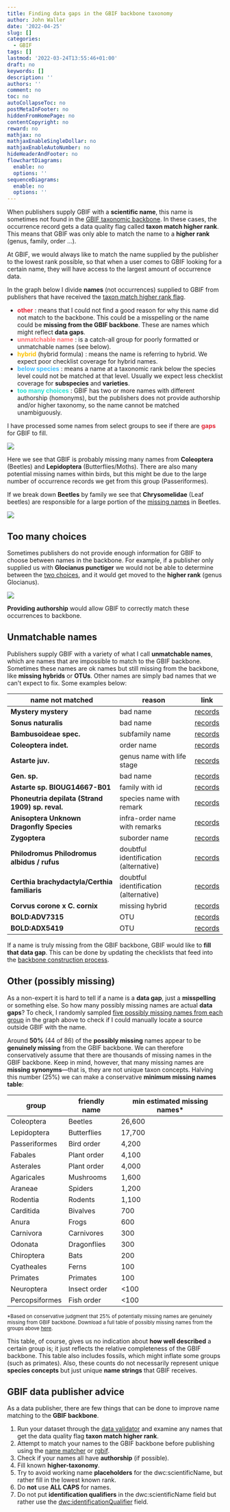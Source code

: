 ```yaml
---
title: Finding data gaps in the GBIF backbone taxonomy
author: John Waller
date: '2022-04-25'
slug: []
categories:
  - GBIF
tags: []
lastmod: '2022-03-24T13:55:46+01:00'
draft: no
keywords: []
description: ''
authors: ''
comment: no
toc: no
autoCollapseToc: no
postMetaInFooter: no
hiddenFromHomePage: no
contentCopyright: no
reward: no
mathjax: no
mathjaxEnableSingleDollar: no
mathjaxEnableAutoNumber: no
hideHeaderAndFooter: no
flowchartDiagrams:
  enable: no
  options: ''
sequenceDiagrams:
  enable: no
  options: ''
---
```


When publishers supply GBIF with a **scientific name**, this name is sometimes not found in the [GBIF taxonomic backbone](https://www.gbif.org/dataset/d7dddbf4-2cf0-4f39-9b2a-bb099caae36c). In these cases, the occurrence record gets a data quality flag called **taxon match higher rank**. This means that GBIF was only able to match the name to a **higher rank** (genus, family, order ...).  

<!--more-->

At GBIF, we would always like to match the name supplied by the publisher to the lowest rank possible, so that when a user comes to GBIF looking for a certain name, they will have access to the largest amount of occurrence data.


<!--
## Common reasons for higher rank matches: 

1) Name is **poorly formatted**.
2) Name is **misspelled**. 
3) Name is an [OTU](https://en.wikipedia.org/wiki/Operational_taxonomic_unit) (which is acceptable but not usually in the GBIF backbone).
4) Name is **missing** from the backbone.
5) Name is **incomplete** (missing authorship).
-->

In the graph below I divide **names** (not occurrences) supplied to GBIF from publishers that have received the [taxon match higher rank flag](https://www.gbif.org/occurrence/search?issue=TAXON_MATCH_HIGHERRANK&advanced=1).

* <span style="color:#e32636"><b>other</b></span> : means that I could not find a good reason for why this name did not match to the backbone. This could be a misspelling or the name could be **missing from the GBIF backbone**. These are names which might reflect **data gaps**. 
* <span style="color:#ff7373"><b>unmatchable name</b></span> : is a catch-all group for poorly formatted or unmatchable names (see below). 
* <span style="color:#FCC200"><b>hybrid</b></span> (hybrid formula) : means the name is referring to hybrid. We expect poor checklist coverage for hybrid names. 
* <span style="color:#40BFFF"><b>below species</b></span> : means a name at a taxonomic rank below the species level could not be matched at that level. Usually we expect less checklist coverage for **subspecies** and **varieties**. 
* <span style="color:#26e3d3"><b>too many choices</b></span> : GBIF has two or more names with different authorship (homonyms), but the publishers does not provide authorship and/or higher taxonomy, so the name cannot be matched unambiguously.  

I have processed some names from select groups to see if there are <span style="color:#e32636"><b>gaps</b></span> for GBIF to fill. 

![](images/reason_buckets_3.svg)

Here we see that GBIF is probably missing many names from **Coleoptera** (Beetles) and **Lepidoptera** (Butterflies/Moths). There are also many potential missing names within birds, but this might be due to the large number of occurrence records we get from this group (Passeriformes). 

If we break down **Beetles** by family we see that **Chrysomelidae** (Leaf beetles) are responsible for a large portion of the [missing names](https://www.gbif.org/occurrence/search?offset=20&issue=TAXON_MATCH_HIGHERRANK&taxon_key=7780) in Beetles. 

![](images/reason_buckets_coleoptera.svg)

## Too many choices 

Sometimes publishers do not provide enough information for GBIF to choose between names in the backbone. For example, if a publisher only supplied us with **Glocianus punctiger** we would not be able to determine between the [two choices](https://www.gbif.org/species/search?q=Glocianus%20punctiger), and it would get moved to the **higher rank** (genus Glocianus).

![](images/too_many_choices.png)

**Providing authorship** would allow GBIF to correctly match these occurrences to backbone. 


## Unmatchable names

Publishers supply GBIF with a variety of what I call **unmatchable names**, which are names that are impossible to match to the GBIF backbone. Sometimes these names are ok names but still missing from the backbone, like **missing hybrids** or **OTUs**. Other names are simply bad names that we can't expect to fix. Some examples below:

| name not matched | reason  | link | 
|-------|-------|----- |
| **Mystery mystery** | bad name | [records](https://www.gbif.org/occurrence/search?advanced=1&verbatim_scientific_name=Mystery%20mystery)
| **Sonus naturalis** | bad name |[records](https://www.gbif.org/occurrence/search?issue=TAXON_MATCH_HIGHERRANK&advanced=1&verbatim_scientific_name=Sonus%20naturalis)
| **Bambusoideae spec.** | subfamily name | [records](https://www.gbif.org/occurrence/search?issue=TAXON_MATCH_HIGHERRANK&advanced=1&verbatim_scientific_name=Bambusoideae%20spec.)
| **Coleoptera indet.** | order name |[records](https://www.gbif.org/occurrence/search?issue=TAXON_MATCH_HIGHERRANK&advanced=1&verbatim_scientific_name=Coleoptera%20indet.)
| **Astarte juv.** | genus name with life stage | [records](https://www.gbif.org/occurrence/search?issue=TAXON_MATCH_HIGHERRANK&advanced=1&verbatim_scientific_name=Astarte%20juv.)
| **Gen. sp.**| bad name | [records](https://www.gbif.org/occurrence/search?issue=TAXON_MATCH_HIGHERRANK&advanced=1&verbatim_scientific_name=Gen.%20sp.)
| **Astarte sp. BIOUG14667-B01** | family with id | [records](https://www.gbif.org/occurrence/search?offset=0&issue=TAXON_MATCH_HIGHERRANK&advanced=1&verbatim_scientific_name=Astarte%20sp.%20BIOUG14667-B01)
| **Phoneutria depilata (Strand 1909) sp. reval.** | species name with remark |[records](https://www.gbif.org/occurrence/search?issue=TAXON_MATCH_HIGHERRANK&advanced=1&verbatim_scientific_name=Phoneutria%20depilata%20(Strand%201909)%20sp.%20reval.)
| **Anisoptera Unknown Dragonfly Species** | infra-order name with remarks |[records](https://www.gbif.org/occurrence/search?issue=TAXON_MATCH_HIGHERRANK&advanced=1&verbatim_scientific_name=Anisoptera%20Unknown%20Dragonfly%20Species)
| **Zygoptera** | suborder name | [records](https://www.gbif.org/occurrence/search?issue=TAXON_MATCH_HIGHERRANK&advanced=1&verbatim_scientific_name=Zygoptera)
| **Philodromus Philodromus albidus / rufus** | doubtful identification (alternative) | [records](https://www.gbif.org/occurrence/search?issue=TAXON_MATCH_HIGHERRANK&advanced=1&verbatim_scientific_name=Philodromus%20albidus%20~2F%20rufus)
| **Certhia brachydactyla/Certhia familiaris** | doubtful identification (alternative) |[records](https://www.gbif.org/occurrence/search?issue=TAXON_MATCH_HIGHERRANK&advanced=1&verbatim_scientific_name=Certhia%20brachydactyla~2FCerthia%20familiaris)
| **Corvus corone x C. cornix** | missing hybrid | [records](https://www.gbif.org/occurrence/search?issue=TAXON_MATCH_HIGHERRANK&advanced=1&verbatim_scientific_name=Corvus%20corone%20x%20C.%20cornix)
| **BOLD:ADV7315** | OTU | [records](https://www.gbif.org/occurrence/search?issue=TAXON_MATCH_HIGHERRANK&advanced=1&verbatim_scientific_name=BOLD:ADV7315) |
| **BOLD:ADX5419** | OTU | [records](https://www.gbif.org/occurrence/search?issue=TAXON_MATCH_HIGHERRANK&advanced=1&verbatim_scientific_name=BOLD:ADX5419) |

If a name is truly missing from the GBIF backbone, GBIF would like to **fill that data gap**. This can be done by updating the checklists that feed into the [backbone construction process](https://data-blog.gbif.org/post/gbif-backbone-taxonomy/). 

## Other (possibly missing)

As a non-expert it is hard to tell if a name is a **data gap**, just a **misspelling** or something else. So how many possibly missing names are actual **data gaps**? To check, I randomly sampled [five possibly missing names from each group](https://docs.google.com/spreadsheets/d/1WprHkAa6bez58T3YQrmXD4AknEwLGtscsNL92L-g-0I/edit?usp=sharing) in the graph above to check if I could manually locate a source outside GBIF with the name. 

Around **50%** (44 of 86) of the **possibly missing** names appear to be **genuinely missing** from the GBIF backbone. We can therefore conservatively assume that there are thousands of missing names in the GBIF backbone. Keep in mind, however, that many missing names are **missing synonyms**—that is, they are not unique taxon concepts. Halving this number (25%) we can make a conservative **minimum missing names table**: 


| group          |friendly name	| min estimated missing names* 	|
|----------------|------------- |-----------------------------	|
| Coleoptera     | Beetles      |	26,600             	          |
| Lepidoptera    | Butterflies	| 17,700             	          |
| Passeriformes  | Bird order 	| 4,200              	          |
| Fabales        | Plant order  | 4,100               	        |
| Asterales      | Plant order	| 4,000               	        |
| Agaricales     | Mushrooms  	| 1,600               	        |
| Araneae        | Spiders      | 1,200               	        |
| Rodentia       | Rodents    	| 1,100               	        |
| Carditida      | Bivalves   	| 700                  	        |
| Anura          | Frogs      	| 600                  	        |
| Carnivora      | Carnivores 	| 300                  	        |
| Odonata        | Dragonflies	| 300                  	        |
| Chiroptera     | Bats       	| 200                  	        |
| Cyatheales     | Ferns      	| 100                  	        |
| Primates       | Primates   	| 100                  	        |
| Neuroptera     | Insect order	| <100                   	      |
| Percopsiformes | Fish order 	| <100                   	      |

<small> *Based on conservative judgment that 25% of potentially missing names are genuinely missing from GBIF backbone. Download a full table of possibly missing names from the groups above [here](data/possibly_missing_table.zip). </small>

This table, of course, gives us no indication about **how well described** a certain group is; it just reflects the relative completeness of the GBIF backbone. This table also includes fossils, which might inflate some groups (such as primates). Also, these counts do not necessarily represent unique **species concepts** but just unique **name strings** that GBIF receives.    

## GBIF data publisher advice 

As a data publisher, there are few things that can be done to improve name matching to the **GBIF backbone**. 

1. Run your dataset through the [data validator](https://www.gbif.org/tools/data-validator) and examine any names that get the data quality flag **taxon match higher rank**.  
2. Attempt to match your names to the GBIF backbone before publishing using the [name matcher](https://www.gbif.org/tools/species-lookup) or [rgbif](https://docs.ropensci.org/rgbif/reference/name_backbone_checklist.htm). 
3. Check if your names all have **authorship** (if possible).
4. Fill known **higher-taxonomy**. 
5. Try to avoid working name **placeholders** for the dwc:scientificName, but rather fill in the lowest known rank. 
6. Do **not** use **ALL CAPS** for names. 
7. Do not put **identification qualifiers** in the dwc:scientificName field but rather use the [dwc:identificationQualifier](http://rs.tdwg.org/dwc/terms/identificationQualifier) field. 


